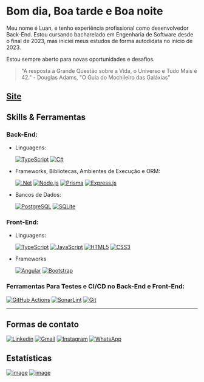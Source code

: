 # **Bom dia, Boa tarde e Boa noite**

 Meu nome é Luan, e tenho experiência profissional como desenvolvedor Back-End. Estou cursando bacharelado em Engenharia de Software desde o final de 2023, mas iniciei meus estudos de forma autodidata no início de 2023.

Estou sempre aberto para novas oportunidades e desafios.

> "A resposta à Grande Questão sobre a Vida, o Universo e Tudo Mais é 42." - Douglas Adams, "O Guia do Mochileiro das Galáxias"


## [Site](https://luanclf.me)


## Skills & Ferramentas

### **Back-End:**

- Linguagens:

  [![TypeScript](https://img.shields.io/badge/TypeScript-007ACC?style=for-the-badge&logo=typescript&logoColor=white)](https://www.typescriptlang.org/)
  [![C#](https://img.shields.io/badge/c%23-%23239120.svg?style=for-the-badge&logo=c-sharp&logoColor=white)](https://learn.microsoft.com/pt-br/dotnet/csharp/)

- Frameworks, Bibliotecas, Ambientes de Execução e ORM:

  [![.Net](https://img.shields.io/badge/.NET-5C2D91?style=for-the-badge&logo=.net&logoColor=white)](https://dotnet.microsoft.com/pt-br/)
  [![Node.js](https://img.shields.io/badge/Node%20js-339933?style=for-the-badge&logo=nodedotjs&logoColor=white)](https://nodejs.org/en)
  [![Prisma](https://img.shields.io/badge/Prisma-3982CE?style=for-the-badge&logo=Prisma&logoColor=white)](https://www.prisma.io/)
  [![Express.js](https://img.shields.io/badge/Express%20js-d9c008?style=for-the-badge&logo=express&logoColor=000000)](https://expressjs.com/pt-br/)

- Bancos de Dados:

  [![PostgreSQL](https://img.shields.io/badge/PostgreSQL-316192?style=for-the-badge&logo=postgresql&logoColor=white)](https://www.postgresql.org/)
  [![SQLite](https://img.shields.io/badge/sqlite-%2307405e.svg?style=for-the-badge&logo=sqlite&logoColor=white)](https://www.sqlite.org/index.html)

### **Front-End:**

- Linguagens:

  [![TypeScript](https://img.shields.io/badge/TypeScript-007ACC?style=for-the-badge&logo=typescript&logoColor=white)](https://www.typescriptlang.org/)
  [![JavaScript](https://img.shields.io/badge/JavaScript-323330?style=for-the-badge&logo=javascript&logoColor=F7DF1E)](https://developer.mozilla.org/pt-BR/docs/web/javascript/guide/introduction)
  [![HTML5](https://img.shields.io/badge/HTML5-E34F26?style=for-the-badge&logo=html5&logoColor=white)](https://developer.mozilla.org/pt-BR/docs/learn/getting_started_with_the_web/html_basics)
  [![CSS3](https://img.shields.io/badge/CSS3-1572B6?style=for-the-badge&logo=css3&logoColor=white)](https://developer.mozilla.org/pt-BR/docs/Learn/Getting_started_with_the_web/CSS_basics)

- Frameworks

  [![Angular](https://img.shields.io/badge/angular-%23DD0031.svg?style=for-the-badge&logo=angular&logoColor=white)](https://angular.dev/)
  [![Bootstrap](https://img.shields.io/badge/bootstrap-%238511FA.svg?style=for-the-badge&logo=bootstrap&logoColor=white)](https://getbootstrap.com/)

### **Ferramentas Para Testes e CI/CD no Back-End e Front-End:**

[![GitHub Actions](https://img.shields.io/badge/github%20actions-%232671E5.svg?style=for-the-badge&logo=githubactions&logoColor=white)](https://github.com/features/actions)
[![SonarLint](https://img.shields.io/badge/SonarLint-CB2029?style=for-the-badge&logo=SONARLINT&logoColor=white)](https://www.sonarsource.com/products/sonarlint/)
[![Git](https://img.shields.io/badge/GIT-E44C30?style=for-the-badge&logo=git&logoColor=white)](https://git-scm.com/)

---

## **Formas de contato**

[![Linkedin](https://img.shields.io/badge/LinkedIn-0077B5?style=for-the-badge&logo=linkedin&logoColor=white)](https://www.linkedin.com/in/luan-o-dev/)
[![Gmail](https://img.shields.io/badge/Gmail-D14836?style=for-the-badge&logo=gmail&logoColor=white)](mailto:firminocharlys@gmail.com)
[![Instagram](https://img.shields.io/badge/Instagram-E4405F?style=for-the-badge&logo=instagram&logoColor=white)](https://www.instagram.com/luan_charlyslf/)
[![WhatsApp](https://img.shields.io/badge/WhatsApp-25D366?style=for-the-badge&logo=whatsapp&logoColor=white)](https://wa.me/message/YZE3JRTLBAVKM1)


## Estatísticas

[![image](https://github-readme-stats.vercel.app/api/top-langs/?username=LuanCLF&layout=pie)](https://github.com/LuanCLF)
[![image](https://github-profile-summary-cards.vercel.app/api/cards/profile-details?username=LuanCLF&theme=nord_dark)](https://github.com/LuanCLF)
